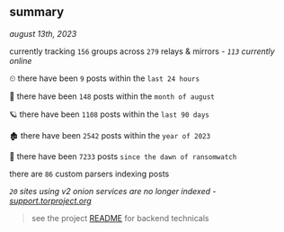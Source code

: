 
## summary
_august 13th, 2023_

currently tracking `156` groups across `279` relays & mirrors - _`113` currently online_

⏲ there have been `9` posts within the `last 24 hours`

🦈 there have been `148` posts within the `month of august`

🪐 there have been `1108` posts within the `last 90 days`

🏚 there have been `2542` posts within the `year of 2023`

🦕 there have been `7233` posts `since the dawn of ransomwatch`

there are `86` custom parsers indexing posts

_`20` sites using v2 onion services are no longer indexed - [support.torproject.org](https://support.torproject.org/onionservices/v2-deprecation/)_

> see the project [README](https://github.com/joshhighet/ransomwatch#ransomwatch--) for backend technicals
